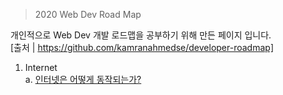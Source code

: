 
>  2020 Web Dev Road Map  

개인적으로 Web Dev 개발 로드맵을 공부하기 위해 만든 페이지 입니다.  
[출처 | https://github.com/kamranahmedse/developer-roadmap]  

1. Internet  
    a. [인터넷은 어떻게 동작되는가?](internet.md)


